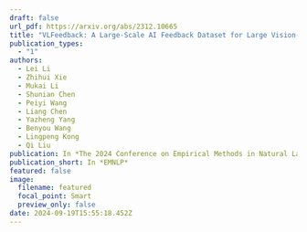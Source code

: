 ```yaml
---
draft: false
url_pdf: https://arxiv.org/abs/2312.10665
title: "VLFeedback: A Large-Scale AI Feedback Dataset for Large Vision-Language Models Alignment"
publication_types:
  - "1"
authors:
  - Lei Li
  - Zhihui Xie
  - Mukai Li
  - Shunian Chen 
  - Peiyi Wang
  - Liang Chen 
  - Yazheng Yang 
  - Benyou Wang 
  - Lingpeng Kong
  - Qi Liu
publication: In *The 2024 Conference on Empirical Methods in Natural Language Processing*
publication_short: In *EMNLP*
featured: false
image:
  filename: featured
  focal_point: Smart
  preview_only: false
date: 2024-09-19T15:55:18.452Z
---
```

